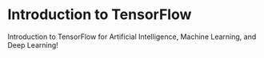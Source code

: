 # Introduction to TensorFlow
Introduction to TensorFlow for Artificial Intelligence, Machine Learning, and Deep Learning!
[](https://github.com/AmalAljabri/Introduction-to-TensorFlow/blob/master/Introduction%20to%20TensorFlow%20for%20AI%2C%20ML%2C%20DL.pdf)
